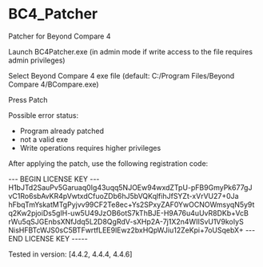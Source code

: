 # BC4_Patcher
Patcher for Beyond Compare 4

Launch BC4Patcher.exe (in admin mode if write access to the file requires admin privileges)

Select Beyond Compare 4 exe file (default: C:/Program Files/Beyond Compare 4/BCompare.exe)

Press Patch

Possible error status:
- Program already patched
- not a valid exe
- Write operations requires higher privileges

After applying the patch, use the following registration code:

--- BEGIN LICENSE KEY --- H1bJTd2SauPv5Garuaq0Ig43uqq5NJOEw94wxdZTpU-pFB9GmyPk677gJ vC1Ro6sbAvKR4pVwtxdCfuoZDb6hJ5bVQKqlfihJfSYZt-xVrVU27+0Ja hFbqTmYskatMTgPyjvv99CF2Te8ec+Ys2SPxyZAF0YwOCNOWmsyqN5y9t q2Kw2pjoiDs5gIH-uw5U49JzOB6otS7kThBJE-H9A76u4uUvR8DKb+VcB rWu5qSJGEnbsXNfJdq5L2D8QgRdV-sXHp2A-7j1X2n4WIISvU1V9koIyS NisHFBTcWJS0sC5BTFwrtfLEE9lEwz2bxHQpWJiu12ZeKpi+7oUSqebX+ --- END LICENSE KEY -----



Tested in version: [4.4.2, 4.4.4, 4.4.6]
